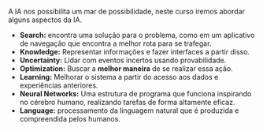 A IA nos possibilita um mar de possibilidade, neste curso iremos abordar alguns aspectos da IA.

- ****************************************Search:**************************************** encontra uma solução para o problema, como em um aplicativo de navegação que encontra a melhor rota para se trafegar.
- **************Knowledge:************** Representar informações e fazer interfaces a partir disso.
- **************************Uncertainty:************************** Lidar com eventos incertos usando provabilidade.
- **Optimization:** Buscar a ******************************melhor maneira****************************** de se realizar essa ação.
- ********************Learning:******************** Melhorar o sistema a partir do acesso aos dados e experiências anteriores.
- ******************************Neural Networks:****************************** Uma estrutura de programa que funciona inspirando no cérebro humano, realizando tarefas de forma altamente eficaz.
- ********************Language:******************** processamento da linguagem natural que é produzida e compreendida pelos humanos.